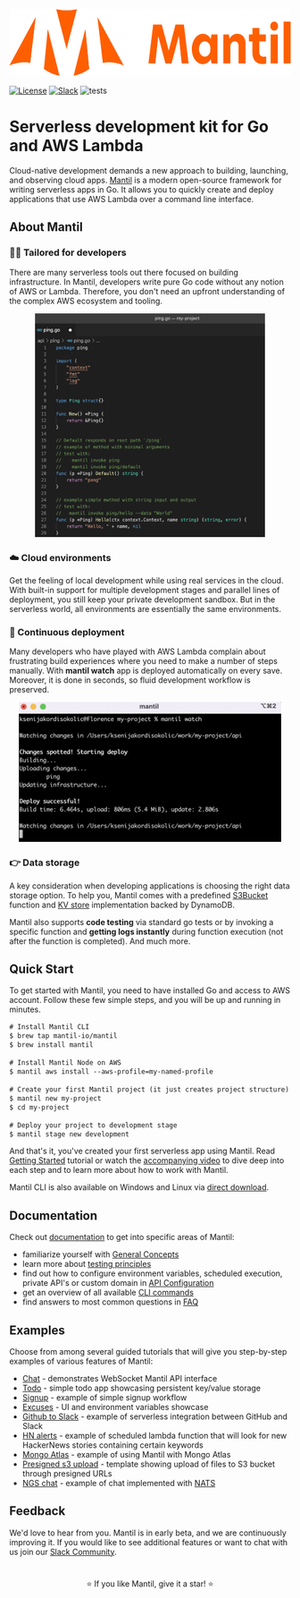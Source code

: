 <img src="docs/images/mantil-logo-lockup-1-orange-RGB.png" height="120px">

[![License][License-Image]][License-Url] [![Slack][Slack-Image]][Slack-Url] ![tests](https://github.com/mantil-io/mantil/actions/workflows/test.yml/badge.svg) 

[License-Url]: https://github.com/mantil-io/mantil/blob/master/LICENSE
[License-Image]: https://img.shields.io/badge/license-MIT-blue

[Slack-Image]: https://img.shields.io/badge/chat-on%20slack-green
[Slack-Url]: https://join.slack.com/t/mantilcommunity/shared_invite/zt-z3iy0lsn-7zD_6nqEucsgygTvHmnxAw

# Serverless development kit for Go and AWS Lambda

Cloud-native development demands a new approach to building, launching, and observing cloud apps. [Mantil](https://www.mantil.com) is a modern open-source framework for writing serverless apps in Go. It allows you to quickly create and deploy applications that use AWS Lambda over a command line interface.

## About Mantil
### 🧑‍💻 Tailored for developers
There are many serverless tools out there focused on building infrastructure. In Mantil, developers write pure Go code without any notion of AWS or Lambda. Therefore, you don't need an upfront understanding of the complex AWS ecosystem and tooling.

<p align="center">
<img src="docs/images/mantil_project_structure.png" height="400px">
<p/>

### ☁️ Cloud environments
Get the feeling of local development while using real services in the cloud. With built-in support for multiple development stages and parallel lines of deployment, you still keep your private development sandbox. But in the serverless world, all environments are essentially the same environments. 

### 🤩 Continuous deployment
Many developers who have played with AWS Lambda complain about frustrating build experiences where you need to make a number of steps manually. With **mantil watch** app is deployed automatically on every save. Moreover, it is done in seconds, so fluid development workflow is preserved.

<p align="center">
<img src="docs/images/mantil_watch.png" height="250px">
<p/>

### 👉 Data storage
A key consideration when developing applications is choosing the right data storage option. To help you, Mantil comes with a predefined [S3Bucket](https://github.com/mantil-io/mantil.go/blob/845476e8b2dae9333158fab6a48c7779423841a9/s3.go#L47) function and [KV store](https://github.com/mantil-io/mantil.go/blob/845476e8b2dae9333158fab6a48c7779423841a9/kv.go#L32) implementation backed by DynamoDB.  

Mantil also supports **code testing** via standard go tests or by invoking a specific function and **getting logs instantly** during function execution (not after the function is completed). And much more. 


## Quick Start
To get started with Mantil, you need to have installed Go and access to AWS account. Follow these few simple steps, and you will be up and running in minutes. 

```
# Install Mantil CLI
$ brew tap mantil-io/mantil
$ brew install mantil

# Install Mantil Node on AWS
$ mantil aws install --aws-profile=my-named-profile

# Create your first Mantil project (it just creates project structure)
$ mantil new my-project
$ cd my-project

# Deploy your project to development stage
$ mantil stage new development
```
And that's it, you've created your first serverless app using Mantil. 
Read [Getting Started](https://github.com/mantil-io/mantil/blob/master/docs/getting_started.md) tutorial or watch the [accompanying video](https://www.youtube.com/watch?v=Fp64VgSLoTQ) to dive deep into each step and to learn more about how to work with Mantil. 

Mantil CLI is also available on Windows and Linux via [direct download](https://github.com/mantil-io/mantil/blob/master/docs/installation.md). 


## Documentation
Check out [documentation](https://github.com/mantil-io/mantil/blob/master/docs/readme.md) to get into specific areas of Mantil:
* familiarize yourself with [General Concepts](https://github.com/mantil-io/mantil/blob/master/docs/concepts.md)
* learn more about [testing principles](https://github.com/mantil-io/mantil/blob/master/docs/testing.md)
* find out how to configure environment variables, scheduled execution, private API's or custom domain in [API Configuration](https://github.com/mantil-io/mantil/blob/master/docs/api_configuration.md)
* get an overview of all available [CLI commands](https://github.com/mantil-io/mantil/blob/master/docs/commands/README.md)
* find answers to most common questions in [FAQ](https://github.com/mantil-io/mantil/blob/master/docs/faq.md)

## Examples
Choose from among several guided tutorials that will give you step-by-step examples of various features of Mantil:
* [Chat](https://github.com/mantil-io/template-chat) - demonstrates WebSocket Mantil API interface
* [Todo](https://github.com/mantil-io/template-todo) - simple todo app showcasing persistent key/value storage
* [Signup](https://github.com/mantil-io/example-signup) - example of simple signup workflow
* [Excuses](https://github.com/mantil-io/template-excuses) - UI and environment variables showcase
* [Github to Slack](https://github.com/mantil-io/template-github-to-slack) - example of serverless integration between GitHub and Slack
* [HN alerts](https://github.com/mantil-io/example-hn-alerts) - example of scheduled lambda function that will look for new HackerNews stories containing certain keywords
* [Mongo Atlas](https://github.com/mantil-io/example-mongo-atlas) - example of using Mantil with Mongo Atlas
* [Presigned s3 upload](https://github.com/mantil-io/template-presigned-s3-upload) - template showing upload of files to S3 bucket through presigned URLs
* [NGS chat](https://github.com/mantil-io/example-ngs-chat) - example of chat implemented with [NATS](https://github.com/nats-io)

## Feedback 
We'd love to hear from you. Mantil is in early beta, and we are continuously improving it. If you would like to see additional features or want to chat with us join our [Slack Community](https://join.slack.com/t/mantilcommunity/shared_invite/zt-z3iy0lsn-7zD_6nqEucsgygTvHmnxAw).

#
<p align="center"> ⭐️ If you like Mantil, give it a star! ⭐️</p>



